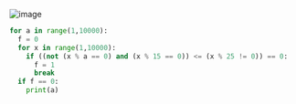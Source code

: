 ![image](https://user-images.githubusercontent.com/70198995/174333490-bc981985-cc74-4e01-bc30-8b6d2db8edc1.png)

```python
for a in range(1,10000):
  f = 0
  for x in range(1,10000):
    if ((not (x % a == 0) and (x % 15 == 0)) <= (x % 25 != 0)) == 0:
      f = 1
      break
  if f == 0:
    print(a)
```
